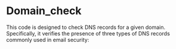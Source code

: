 # Domain_check
This code  is designed to check DNS records for a given domain. Specifically, it verifies the presence of three types of DNS records commonly used in email security:
